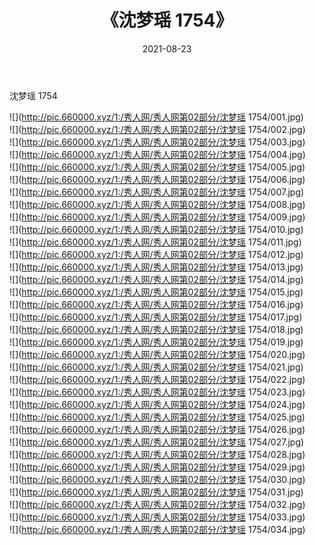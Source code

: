 ﻿---
layout: post
title:  《沈梦瑶 1754》
date:   2021-08-23
img: http://pic.660000.xyz/1:/秀人网/秀人网第02部分/沈梦瑶 1754/000.jpg
categories: [美女, 清纯, 唯美]
---

沈梦瑶 1754

  ![](http://pic.660000.xyz/1:/秀人网/秀人网第02部分/沈梦瑶 1754/001.jpg) <br> ![](http://pic.660000.xyz/1:/秀人网/秀人网第02部分/沈梦瑶 1754/002.jpg) <br> ![](http://pic.660000.xyz/1:/秀人网/秀人网第02部分/沈梦瑶 1754/003.jpg) <br> ![](http://pic.660000.xyz/1:/秀人网/秀人网第02部分/沈梦瑶 1754/004.jpg) <br> ![](http://pic.660000.xyz/1:/秀人网/秀人网第02部分/沈梦瑶 1754/005.jpg) <br> ![](http://pic.660000.xyz/1:/秀人网/秀人网第02部分/沈梦瑶 1754/006.jpg) <br> ![](http://pic.660000.xyz/1:/秀人网/秀人网第02部分/沈梦瑶 1754/007.jpg) <br> ![](http://pic.660000.xyz/1:/秀人网/秀人网第02部分/沈梦瑶 1754/008.jpg) <br> ![](http://pic.660000.xyz/1:/秀人网/秀人网第02部分/沈梦瑶 1754/009.jpg) <br> ![](http://pic.660000.xyz/1:/秀人网/秀人网第02部分/沈梦瑶 1754/010.jpg) <br> ![](http://pic.660000.xyz/1:/秀人网/秀人网第02部分/沈梦瑶 1754/011.jpg) <br> ![](http://pic.660000.xyz/1:/秀人网/秀人网第02部分/沈梦瑶 1754/012.jpg) <br> ![](http://pic.660000.xyz/1:/秀人网/秀人网第02部分/沈梦瑶 1754/013.jpg) <br> ![](http://pic.660000.xyz/1:/秀人网/秀人网第02部分/沈梦瑶 1754/014.jpg) <br> ![](http://pic.660000.xyz/1:/秀人网/秀人网第02部分/沈梦瑶 1754/015.jpg) <br> ![](http://pic.660000.xyz/1:/秀人网/秀人网第02部分/沈梦瑶 1754/016.jpg) <br> ![](http://pic.660000.xyz/1:/秀人网/秀人网第02部分/沈梦瑶 1754/017.jpg) <br> ![](http://pic.660000.xyz/1:/秀人网/秀人网第02部分/沈梦瑶 1754/018.jpg) <br> ![](http://pic.660000.xyz/1:/秀人网/秀人网第02部分/沈梦瑶 1754/019.jpg) <br> ![](http://pic.660000.xyz/1:/秀人网/秀人网第02部分/沈梦瑶 1754/020.jpg) <br> ![](http://pic.660000.xyz/1:/秀人网/秀人网第02部分/沈梦瑶 1754/021.jpg) <br> ![](http://pic.660000.xyz/1:/秀人网/秀人网第02部分/沈梦瑶 1754/022.jpg) <br> ![](http://pic.660000.xyz/1:/秀人网/秀人网第02部分/沈梦瑶 1754/023.jpg) <br> ![](http://pic.660000.xyz/1:/秀人网/秀人网第02部分/沈梦瑶 1754/024.jpg) <br> ![](http://pic.660000.xyz/1:/秀人网/秀人网第02部分/沈梦瑶 1754/025.jpg) <br> ![](http://pic.660000.xyz/1:/秀人网/秀人网第02部分/沈梦瑶 1754/026.jpg) <br> ![](http://pic.660000.xyz/1:/秀人网/秀人网第02部分/沈梦瑶 1754/027.jpg) <br> ![](http://pic.660000.xyz/1:/秀人网/秀人网第02部分/沈梦瑶 1754/028.jpg) <br> ![](http://pic.660000.xyz/1:/秀人网/秀人网第02部分/沈梦瑶 1754/029.jpg) <br> ![](http://pic.660000.xyz/1:/秀人网/秀人网第02部分/沈梦瑶 1754/030.jpg) <br> ![](http://pic.660000.xyz/1:/秀人网/秀人网第02部分/沈梦瑶 1754/031.jpg) <br> ![](http://pic.660000.xyz/1:/秀人网/秀人网第02部分/沈梦瑶 1754/032.jpg) <br> ![](http://pic.660000.xyz/1:/秀人网/秀人网第02部分/沈梦瑶 1754/033.jpg) <br> ![](http://pic.660000.xyz/1:/秀人网/秀人网第02部分/沈梦瑶 1754/034.jpg) <br>